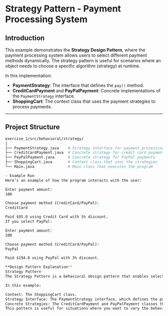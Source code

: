 # **Strategy Pattern - Payment Processing System**

## **Introduction**

This example demonstrates the **Strategy Design Pattern**, where the payment processing system allows users to select different payment methods dynamically. The strategy pattern is useful for scenarios where an object needs to choose a specific algorithm (strategy) at runtime.

In this implementation:
- **PaymentStrategy**: The interface that defines the `pay()` method.
- **CreditCardPayment** and **PayPalPayment**: Concrete implementations of the `PaymentStrategy` interface.
- **ShoppingCart**: The context class that uses the payment strategies to process payments.
  
---

## **Project Structure**

```bash
exercise_1/src/behavioral/strategy/
│
├── PaymentStrategy.java    # Strategy interface for payment processing
├── CreditCardPayment.java  # Concrete strategy for credit card payments
├── PayPalPayment.java      # Concrete strategy for PayPal payments
├── ShoppingCart.java       # Context class that uses the strategies
└── Main.java               # Main class that executes the program

- Example Run
Here’s an example of how the program interacts with the user:

Enter payment amount: 
100

Choose payment method (CreditCard/PayPal): 
CreditCard

Paid $95.0 using Credit Card with 5% discount.
If you select PayPal:

Enter payment amount: 
200

Choose payment method (CreditCard/PayPal): 
PayPal

Paid $194.0 using PayPal with 3% discount.

**Design Pattern Explanation**
Strategy Pattern
The Strategy Pattern is a behavioral design pattern that enables selecting an algorithm’s implementation at runtime. It defines a family of algorithms (in this case, payment methods), encapsulates each one, and makes them interchangeable.

In this example:

Context: The ShoppingCart class.
Strategy Interface: The PaymentStrategy interface, which defines the pay() method.
Concrete Strategies: The CreditCardPayment and PayPalPayment classes that implement the PaymentStrategy interface.
This pattern is useful for situations where you want to vary the behavior of an object dynamically, based on user input or other runtime conditions.

